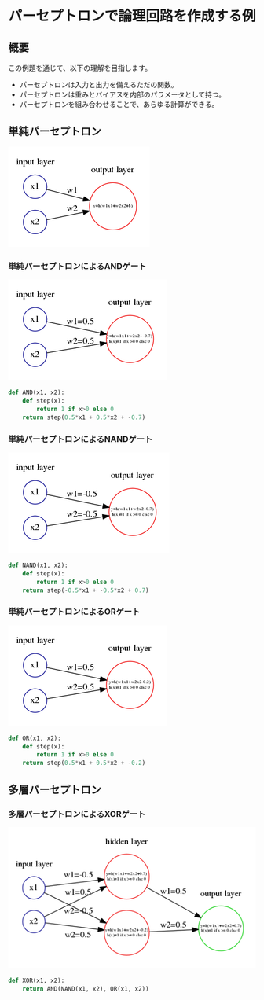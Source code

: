 # パーセプトロンで論理回路を作成する例

## 概要

この例題を通じて、以下の理解を目指します。

- パーセプトロンは入力と出力を備えるただの関数。
- パーセプトロンは重みとバイアスを内部のパラメータとして持つ。
- パーセプトロンを組み合わせることで、あらゆる計算ができる。


## 単純パーセプトロン
![単純パーセプトロン](img/perceptron.txt.png)


### 単純パーセプトロンによるANDゲート
![ANDゲート](img/and_gate.txt.png)

```python
def AND(x1, x2):
    def step(x):
        return 1 if x>0 else 0
    return step(0.5*x1 + 0.5*x2 + -0.7)
```

### 単純パーセプトロンによるNANDゲート
![NANDゲート](img/nand_gate.txt.png)

```python
def NAND(x1, x2):
    def step(x):
        return 1 if x>0 else 0
    return step(-0.5*x1 + -0.5*x2 + 0.7)
```

### 単純パーセプトロンによるORゲート
![ORゲート](img/or_gate.txt.png)

```python
def OR(x1, x2):
    def step(x):
        return 1 if x>0 else 0
    return step(0.5*x1 + 0.5*x2 + -0.2)
```

## 多層パーセプトロン

### 多層パーセプトロンによるXORゲート

![XORゲート](img/xor_gate.txt.png)
```python
def XOR(x1, x2):
    return AND(NAND(x1, x2), OR(x1, x2))
```